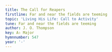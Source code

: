 ```yaml
---
title: The Call for Reapers
firstline: Far and near the fields are teeming
topic: 'Living His Life: Call to Activity'
tune: Far and near the fields are teeming
author: J. O. Thompson
key: A♭ Major
hymnnumber: 547
year: '-'
---
```

